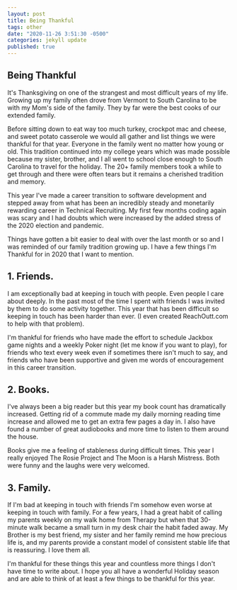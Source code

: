 ```yaml
---
layout: post
title: Being Thankful
tags: other
date: "2020-11-26 3:51:30 -0500"
categories: jekyll update
published: true
---
```


## Being Thankful

It's Thanksgiving on one of the strangest and most difficult years of my life. Growing up my family often drove from Vermont to South Carolina to be with my Mom's side of the family. They by far were the best cooks of our extended family. 

Before sitting down to eat way too much turkey, crockpot mac and cheese, and sweet potato casserole we would all gather and list things we were thankful for that year. Everyone in the family went no matter how young or old. This tradition continued into my college years which was made possible because my sister, brother, and I all went to school close enough to South Carolina to travel for the holiday. The 20+ family members took a while to get through and there were often tears but it remains a cherished tradition and memory.

This year I've made a career transition to software development and stepped away from what has been an incredibly steady and monetarily rewarding career in Technical Recruiting. My first few months coding again was scary and I had doubts which were increased by the added stress of the 2020 election and pandemic. 

Things have gotten a bit easier to deal with over the last month or so and I was reminded of our family tradition growing up. I have a few things I'm Thankful for in 2020 that I want to mention. 

## 1. Friends. 
I am exceptionally bad at keeping in touch with people. Even people I care about deeply. In the past most of the time I spent with friends I was invited by them to do some activity together. This year that has been difficult so keeping in touch has been harder than ever. (I even created ReachOutt.com to help with that problem). 

I'm thankful for friends who have made the effort to schedule Jackbox game nights and a weekly Poker night (let me know if you want to play), for friends who text every week even if sometimes there isn't much to say, and friends who have been supportive and given me words of encouragement in this career transition.

## 2. Books.
I've always been a big reader but this year my book count has dramatically increased. Getting rid of a commute made my daily morning reading time increase and allowed me to get an extra few pages a day in. I also have found a number of great audiobooks and more time to listen to them around the house. 

Books give me a feeling of stableness during difficult times. This year I really enjoyed The Rosie Project and The Moon is a Harsh Mistress. Both were funny and the laughs were very welcomed.

## 3. Family. 
If I'm bad at keeping in touch with friends I'm somehow even worse at keeping in touch with family. For a few years, I had a great habit of calling my parents weekly on my walk home from Therapy but when that 30-minute walk became a small turn in my desk chair the habit faded away. 
My Brother is my best friend, my sister and her family remind me how precious life is, and my parents provide a constant model of consistent stable life that is reassuring. I love them all. 

I'm thankful for these things this year and countless more things I don't have time to write about. I hope you all have a wonderful Holiday season and are able to think of at least a few things to be thankful for this year. 
